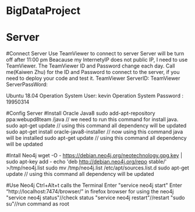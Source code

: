 # BigDataProject

# Server
  #Connect Server
  Use TeamViewer to connect to server
  Server will be turn off after 11:00 pm
  Beacause my InternetyIP does not public IP, I need to use TeamViewer.
  The TeamViewer ID and Password change each day.
  Call me(Kaiwen Zhu) for the ID and Password to connect to the server, if you need to deploy your code and test it.
  TeamViewer ServerID:
  TeamViewer ServerPassWord:

  Ubuntu 18.04
  Operation System User: kevin
  Operation System Password : 19950314

  #Config Server
  #Install Oracle Java8
  sudo add-apt-repository ppa:webupd8team /java // we need to run this command for install java.
  sudo apt-get update // using this command all dependency will be updated
  sudo apt-get install oracle-java8-installer // now using this command java will be installed
  sudo apt-get update // using this command all dependency will be updated

  #Intall Neo4j
  wget -O - https://debian.neo4j.org/neotechnology.gpg.key | sudo apt-key add -
  echo 'deb http://debian.neo4j.org/repo stable/' >/tmp/neo4j.list
  sudo mv /tmp/neo4j.list /etc/apt/sources.list.d
  sudo apt-get update // using this command all dependency will be updated

  #Use Neo4j
  Ctrl+Alt+t calls the Terminal
  Enter "service neo4j start"
  Enter “http://localhost:7474/browser/” in firefox browser for using the neo4j
  "service neo4j status"//check status
  "service neo4j restart"//restart
  "sudo su"//run command as root
